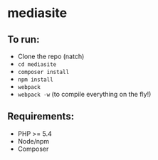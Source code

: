# mediasite

## To run:

- Clone the repo (natch)
- `cd mediasite`
- `composer install`
- `npm install`
- `webpack`
- `webpack -w` (to compile everything on the fly!)

## Requirements:

- PHP >= 5.4
- Node/npm
- Composer
